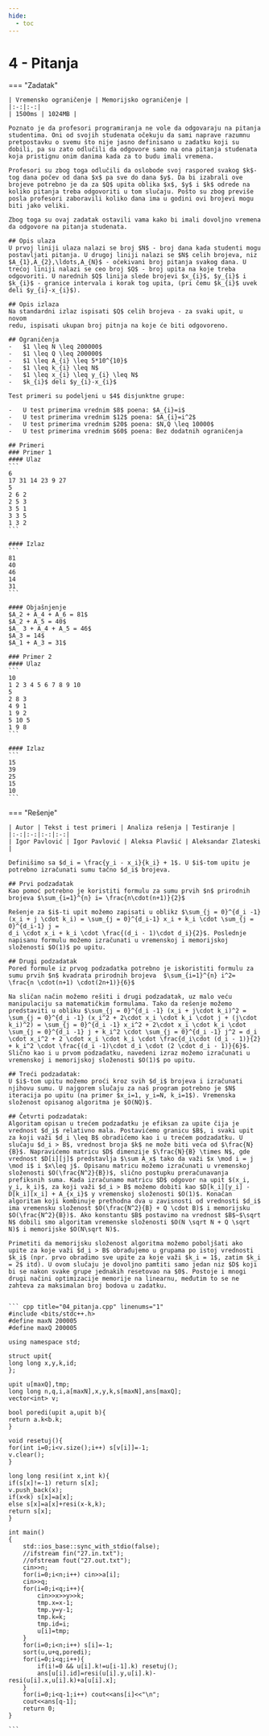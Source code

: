 ```yaml
---
hide:
  - toc
---
```


# 4 - Pitanja

=== "Zadatak"
	
	| Vremensko ograničenje | Memorijsko ograničenje |
	|:-:|:-:|
	| 1500ms | 1024MB |
	
	Poznato je da profesori programiranja ne vole da odgovaraju na pitanja studentima. Oni od svojih studenata očekuju da sami naprave razumnu pretpostavku o svemu što nije jasno definisano u zadatku koji su dobili, pa su zato odlučili da odgovore samo na ona pitanja studenata koja pristignu onim danima kada za to budu imali vremena.
	
	Profesori su zbog toga odlučili da oslobode svoj raspored svakog $k$-tog dana počev od dana $x$ pa sve do dana $y$. Da bi izabrali ove brojeve potrebno je da za $Q$ upita oblika $x$, $y$ i $k$ odrede na koliko pitanja treba odgovoriti u tom slučaju. Pošto su zbog previše posla profesori zaboravili koliko dana ima u godini ovi brojevi mogu biti jako veliki.
	
	Zbog toga su ovaj zadatak ostavili vama kako bi imali dovoljno vremena da odgovore na pitanja studenata.
	
	## Opis ulaza
	U prvoj liniji ulaza nalazi se broj $N$ - broj dana kada studenti mogu postavljati pitanja. U drugoj liniji nalazi se $N$ celih brojeva, niz $A_{1},A_{2},\ldots,A_{N}$ - očekivani broj pitanja svakog dana. U trećoj liniji nalazi se ceo broj $Q$ - broj upita na koje treba odgovoriti. U narednih $Q$ linija slede brojevi $x_{i}$, $y_{i}$ i $k_{i}$ - granice intervala i korak tog upita, (pri čemu $k_{i}$ uvek deli $y_{i}-x_{i}$).
	
	## Opis izlaza
	Na standardni izlaz ispisati $Q$ celih brojeva - za svaki upit, u novom
	redu, ispisati ukupan broj pitnja na koje će biti odgovoreno.
	
	## Ograničenja
	-   $1 \leq N \leq 200000$
	-   $1 \leq Q \leq 200000$
	-   $1 \leq A_{i} \leq 5*10^{10}$
	-   $1 \leq k_{i} \leq N$
	-   $1 \leq x_{i} \leq y_{i} \leq N$
	-   $k_{i}$ deli $y_{i}-x_{i}$
	
	Test primeri su podeljeni u $4$ disjunktne grupe:
	
	-   U test primerima vrednim $8$ poena: $A_{i}=i$
	-   U test primerima vrednim $12$ poena: $A_{i}=i^2$
	-   U test primerima vrednim $20$ poena: $N,Q \leq 10000$
	-   U test primerima vrednim $60$ poena: Bez dodatnih ograničenja
	
	## Primeri
	### Primer 1
	#### Ulaz
	```
	6
	17 31 14 23 9 27
	5
	2 6 2
	2 5 3
	3 5 1
	3 3 5
	1 3 2
	```
	
	#### Izlaz
	```
	81
	40
	46
	14
	31
	```
	
	#### Objašnjenje
	$A_2 + A_4 + A_6 = 81$
	$A_2 + A_5 = 40$
	$A_ 3 + A_4 + A_5 = 46$
	$A_3 = 14$
	$A_1 + A_3 = 31$
	
	### Primer 2
	#### Ulaz
	```
	10
	1 2 3 4 5 6 7 8 9 10
	5
	2 8 3
	4 9 1
	1 9 2
	5 10 5
	1 9 8
	```
	
	#### Izlaz
	```
	15
	39
	25
	15
	10
	```
	
=== "Rešenje"
	
	| Autor | Tekst i test primeri | Analiza rеšenja | Testiranje |
	|:-:|:-:|:-:|:-:|
	| Igor Pavlović | Igor Pavlović | Aleksa Plavšić | Aleksandar Zlateski |
	
	Definišimo sa $d_i = \frac{y_i - x_i}{k_i} + 1$. U $i$-tom upitu je potrebno izračunati sumu tačno $d_i$ brojeva.
	
	## Prvi podzadatak
	Kao pomoć potrebno je koristiti formulu za sumu prvih $n$ prirodnih brojeva $\sum_{i=1}^{n} i= \frac{n\cdot(n+1)}{2}$
	
	Rešenje za $i$-ti upit možemo zapisati u oblikz $\sum_{j = 0}^{d_i -1} (x_i + j \cdot k_i) = \sum_{j = 0}^{d_i-1} x_i + k_i \cdot \sum_{j = 0}^{d_i-1} j = 
	d_i \cdot x_i + k_i \cdot \frac{(d_i - 1)\cdot d_i}{2}$. Poslednje napisanu formulu možemo izračunati u vremenskoj i memorijskoj složenosti $O(1)$ po upitu.
	
	## Drugi podzadatak
	Pored formule iz prvog podzadatka potrebno je iskoristiti formulu za sumu prvih $n$ kvadrata prirodnih brojeva  $\sum_{i=1}^{n} i^2= \frac{n \cdot(n+1) \cdot(2n+1)}{6}$
	
	Na sličan način možemo rešiti i drugi podzadatak, uz malo veću manipulaciju sa matematičkim formulama. Tako da rešenje možemo predstaviti u obliku $\sum_{j = 0}^{d_i -1} (x_i + j\cdot k_i)^2 = \sum_{j = 0}^{d_i -1} (x_i^2 + 2\cdot x_i \cdot k_i \cdot j + (j\cdot k_i)^2) = \sum_{j = 0}^{d_i -1} x_i^2 + 2\cdot x_i \cdot k_i \cdot \sum_{j = 0}^{d_i -1} j + k_i^2 \cdot \sum_{j = 0}^{d_i -1} j^2 = d_i \cdot x_i^2 + 2 \cdot x_i \cdot k_i \cdot \frac{d_i\cdot (d_i - 1)}{2} + k_i^2 \cdot \frac{(d_i -1)\cdot d_i \cdot (2 \cdot d_i - 1)}{6}$. Slično kao i u prvom podzadatku, navedeni izraz možemo izračunati u vremenskoj i memorijskoj složenosti $O(1)$ po upitu.
	
	## Treći podzadatak:
	U $i$-tom upitu možemo proći kroz svih $d_i$ brojeva i izračunati njihovu sumu. U najgorem slučaju za naš program potrebno je $N$ iteracija po upitu (na primer $x_i=1, y_i=N, k_i=1$). Vremenska složenost opisanog algoritma je $O(NQ)$.
	
	## Četvrti podzadatak:
	Algoritam opisan u trećem podzadatku je efiksan za upite čija je vrednost $d_i$ relativno mala. Postavićemo granicu $B$, i svaki upit za koji važi $d_i \leq B$ obradićemo kao i u trećem podzadatku. U slučaju $d_i > B$, vrednost broja $k$ ne može biti veća od $\frac{N}{B}$. Napravićemo matricu $D$ dimenzije $\frac{N}{B} \times N$, gde vrednost $D[i][j]$ predstavlja $\sum A_x$ tako da važi $x \mod i = j \mod i$ i $x\leq j$. Opisanu matricu možemo izračunati u vremenskoj složenosti $O(\frac{N^2}{B})$, slično postupku preračunavanja prefiksnih suma. Kada izračunamo matricu $D$ odgovor na upit $(x_i, y_i, k_i)$, za koji važi $d_i > B$ možemo dobiti kao $D[k_i][y_i] - D[k_i][x_i] + A_{x_i}$ y vremenskoj složenosti $O(1)$. Konačan algoritam koji kombinuje prethodna dva u zavisnosti od vrednosti $d_i$ ima vremensku složenost $O(\frac{N^2}{B} + Q \cdot B)$ i memorijsku $O(\frac{N^2}{B})$. Ako konstantu $B$ postavimo na vrednost $B$~$\sqrt N$ dobili smo algoritam vremenske složenosti $O(N \sqrt N + Q \sqrt N)$ i memorijske $O(N\sqrt N)$.
	
	Primetiti da memorijsku složenost algoritma možemo poboljšati ako upite za koje važi $d_i > B$ obrađujemo u grupama po istoj vrednosti $k_i$ (npr. prvo obradimo sve upite za koje važi $k_i = 1$, zatim $k_i = 2$ itd). U ovom slučaju je dovoljno pamtiti samo jedan niz $D$ koji bi se nakon svake grupe jednakih resetovao na $0$. Postoje i mnogi drugi načini optimizacije memorije na linearnu, međutim to se ne zahteva za maksimalan broj bodova u zadatku.
	
	
	``` cpp title="04_pitanja.cpp" linenums="1"
	#include <bits/stdc++.h>
	#define maxN 200005
	#define maxQ 200005
	
	using namespace std;
	
	struct upit{
	long long x,y,k,id;
	};
	
	upit u[maxQ],tmp;
	long long n,q,i,a[maxN],x,y,k,s[maxN],ans[maxQ];
	vector<int> v;
	
	bool poredi(upit a,upit b){
	return a.k<b.k;
	}
	
	void resetuj(){
	for(int i=0;i<v.size();i++) s[v[i]]=-1;
	v.clear();
	}
	
	long long resi(int x,int k){
	if(s[x]!=-1) return s[x];
	v.push_back(x);
	if(x<k) s[x]=a[x];
	else s[x]=a[x]+resi(x-k,k);
	return s[x];
	}
	
	int main()
	{
	    std::ios_base::sync_with_stdio(false);
	    //ifstream fin("27.in.txt");
	    //ofstream fout("27.out.txt");
	    cin>>n;
	    for(i=0;i<n;i++) cin>>a[i];
	    cin>>q;
	    for(i=0;i<q;i++){
	        cin>>x>>y>>k;
	        tmp.x=x-1;
	        tmp.y=y-1;
	        tmp.k=k;
	        tmp.id=i;
	        u[i]=tmp;
	    }
	    for(i=0;i<n;i++) s[i]=-1;
	    sort(u,u+q,poredi);
	    for(i=0;i<q;i++){
	        if(i!=0 && u[i].k!=u[i-1].k) resetuj();
	        ans[u[i].id]=resi(u[i].y,u[i].k)-resi(u[i].x,u[i].k)+a[u[i].x];
	    }
	    for(i=0;i<q-1;i++) cout<<ans[i]<<"\n";
	    cout<<ans[q-1];
	    return 0;
	}

	```
